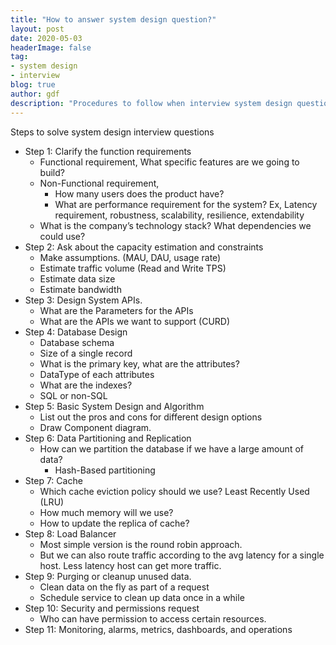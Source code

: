 ```yaml
---
title: "How to answer system design question?"
layout: post
date: 2020-05-03
headerImage: false
tag:
- system design
- interview
blog: true
author: gdf
description: "Procedures to follow when interview system design question"
---
```


Steps to solve system design interview questions

- Step 1: Clarify the function requirements
    - Functional requirement, What specific features are we going to build?
    - Non-Functional requirement, 
        - How many users does the product have?
        - What are performance requirement for the system? Ex, Latency requirement, robustness, scalability, resilience, extendability
    - What is the company’s technology stack? What dependencies we could use?
- Step 2: Ask about the capacity estimation and constraints
    - Make assumptions. (MAU, DAU, usage rate) 
    - Estimate traffic volume (Read and Write TPS)
    - Estimate data size
    - Estimate bandwidth 
- Step 3: Design System APIs. 
    - What are the Parameters for the APIs
    - What are the APIs we want to support (CURD)
- Step 4: Database Design
    - Database schema
    - Size of a single record
    - What is the primary key, what are the attributes?
    - DataType of each attributes
    - What are the indexes?
    - SQL or non-SQL
- Step 5: Basic System Design and Algorithm
    - List out the pros and cons for different design options
    - Draw Component diagram. 
- Step 6: Data Partitioning and Replication
    - How can we partition the database if we have a large amount of data? 
        - Hash-Based partitioning
- Step 7: Cache
    - Which cache eviction policy should we use? Least Recently Used (LRU)
    - How much memory will we use?
    - How to update the replica of cache?
- Step 8: Load Balancer
    - Most simple version is the round robin approach. 
    - But we can also route traffic according to the avg latency for a single host. Less latency host can get more traffic. 
- Step 9: Purging or cleanup unused data. 
    - Clean data on the fly as part of a request
    - Schedule service to clean up data once in a while
- Step 10: Security and permissions request
    - Who can have permission to access certain resources. 
- Step 11: Monitoring, alarms, metrics, dashboards, and operations 
